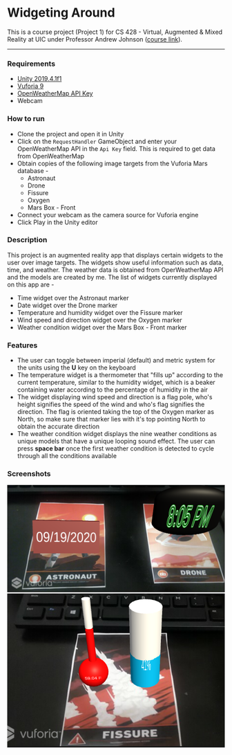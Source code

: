 # Widgeting Around

This is a course project (Project 1) for CS 428 - Virtual, Augmented & Mixed Reality at UIC under Professor Andrew Johnson ([course link](https://www.evl.uic.edu/aej/428/)). 

***

### Requirements

* [Unity 2019.4.1f1](https://unity3d.com/get-unity/download)
* [Vuforia 9](https://developer.vuforia.com/downloads/sdk)
* [OpenWeatherMap API Key](https://openweathermap.org/)
* Webcam

### How to run

* Clone the project and open it in Unity
* Click on the ```RequestHandler``` GameObject and enter your OpenWeatherMap API in the ```Api Key``` field. This is required to get data from OpenWeatherMap
* Obtain copies of the following image targets from the Vuforia Mars database - 
  * Astronaut
  * Drone
  * Fissure
  * Oxygen
  * Mars Box - Front
* Connect your webcam as the camera source for Vuforia engine
* Click Play in the Unity editor

### Description

This project is an augmented reality app that displays certain widgets to the user over image targets. The widgets show useful information such as data, time, and weather. The weather data is obtained from OperWeatherMap API and the models are created by me. The list of widgets currently displayed on this app are - 
* Time widget over the Astronaut marker
* Date widget over the Drone marker
* Temperature and humidity widget over the Fissure marker
* Wind speed and direction widget over the Oxygen marker
* Weather condition widget over the Mars Box - Front marker

### Features

* The user can toggle between imperial (default) and metric system for the units using the __U__ key on the keyboard
* The temperature widget is a thermometer that "fills up" according to the current temperature, similar to the humidity widget, which is a beaker containing water according to the percentage of humidity in the air
* The widget displaying wind speed and direction is a flag pole, who's height signifies the speed of the wind and who's flag signifies the direction. The flag is oriented taking the top of the Oxygen marker as North, so make sure that marker lies with it's top pointing North to obtain the accurate direction
* The weather condition widget displays the nine weather conditions as unique models that have a unique looping sound effect. The user can press __space bar__ once the first weather condition is detected to cycle through all the conditions available

### Screenshots

![alt-text](readme_resources/screenshot-1.png)
![alt-text](readme_resources/screenshot-2.png)
